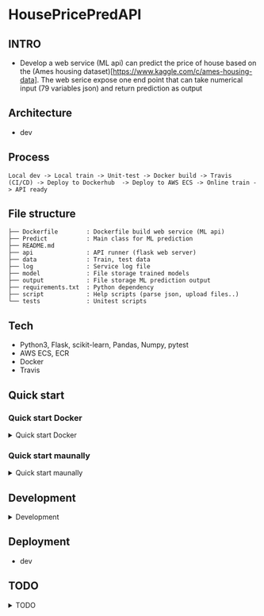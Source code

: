 # HousePricePredAPI

## INTRO
- Develop a web service (ML api) can predict the price of house based on the (Ames housing dataset)[https://www.kaggle.com/c/ames-housing-data]. The web serice expose one end point that can take numerical input (79 variables json) and return prediction as output

## Architecture
- dev

## Process

```
Local dev -> Local train -> Unit-test -> Docker build -> Travis (CI/CD) -> Deploy to Dockerhub  -> Deploy to AWS ECS -> Online train -> API ready
```

## File structure 

```
├── Dockerfile        : Dockerfile build web service (ML api)
├── Predict           : Main class for ML prediction
├── README.md
├── api               : API runner (flask web server)
├── data              : Train, test data
├── log               : Service log file
├── model             : File storage trained models 
├── output            : File storage ML prediction output
├── requirements.txt  : Python dependency
├── script            : Help scripts (parse json, upload files..)
└── tests             : Unitest scripts
```

## Tech
- Python3, Flask, scikit-learn, Pandas, Numpy, pytest
- AWS ECS, ECR
- Docker 
- Travis

## Quick start

### Quick start Docker

<details>
<summary>Quick start Docker</summary>

```bash
# Docker
$ docker build . -t house_pred_env
$ docker run -p 8000:8000 -it house_pred_env 
$ curl http://localhost:8000/REST/api/v1.0/train
$ curl -i -H "Content-Type: application/json" -X POST -d $(python script/get_test_json.py) http://localhost:8000/REST/api/v1.0/predict_with_input

```
</details>

### Quick start maunally

<details>
<summary>Quick start maunally</summary>

```bash
# Maunally method I 
$ python api/app.py
$ curl http://localhost:8000/REST/api/v1.0/train
$  curl -i -H "Content-Type: application/json" -X POST -d $(python script/get_test_json.py) http://localhost:8000/REST/api/v1.0/predict_with_input

# Maunally method II
$ python api/app.py
$ curl -i -H "Content-Type: application/json" -X POST -d '{"MSSubClass":20.0,"LotFrontage":100.0,"LotArea":17500.0,"OverallQual":7.0,"OverallCond":8.0,"YearBuilt":1959.0,"YearRemodAdd":2002.0,"MasVnrArea":0.0,"BsmtFinSF1":1406.0,"BsmtFinSF2":0.0,"BsmtUnfSF":496.0,"TotalBsmtSF":1902.0,"1stFlrSF":1902.0,"2ndFlrSF":0.0,"LowQualFinSF":0.0,"GrLivArea":1902.0,"BsmtFullBath":1.0,"BsmtHalfBath":0.0,"FullBath":2.0,"HalfBath":0.0,"BedroomAbvGr":3.0,"KitchenAbvGr":1.0,"TotRmsAbvGrd":7.0,"Fireplaces":2.0,"GarageYrBlt":1959.0,"GarageCars":2.0,"GarageArea":567.0,"WoodDeckSF":0.0,"OpenPorchSF":207.0,"EnclosedPorch":162.0,"3SsnPorch":0.0,"ScreenPorch":0.0,"PoolArea":0.0,"MiscVal":0.0,"MoSold":5.0,"YrSold":2010.0}' http://localhost:8000/REST/api/v1.0/predict_with_input
```
</details>

## Development 

<details>
<summary>Development</summary>

```bash
# unit test 
$ pytest -v tests/
# ============================ test session starts =============================
# platform darwin -- Python 3.6.10, pytest-5.3.3, py-1.8.1, pluggy-0.13.1 -- /Users/yennanliu/anaconda3/envs/yen_dev/bin/python
# cachedir: .pytest_cache
# rootdir: /Users/yennanliu/HousePricePredAPI
# collected 18 items                                                           

# tests/test_api.py::test_404_page_not_found PASSED                      [  5%]
# tests/test_api.py::test_api_helloworld PASSED                          [ 11%]
# tests/test_api.py::test_get_model_list PASSED                          [ 16%]
# tests/test_api.py::test_get_predict_list PASSED                        [ 22%]
# tests/test_api.py::test_train_house_price_model PASSED                 [ 27%]
# tests/test_api.py::test_predict_house_price PASSED                     [ 33%]
# tests/test_api.py::test_predict_house_price_with_input PASSED          [ 38%]
# tests/test_predict.py::test_list_model PASSED                          [ 44%]
# tests/test_predict.py::test_list_prediction PASSED                     [ 50%]
# tests/test_predict.py::test_save_model PASSED                          [ 55%]
# tests/test_predict.py::test_load_model PASSED                          [ 61%]
# tests/test_predict.py::test_process_data PASSED                        [ 66%]
# tests/test_predict.py::test_process_input_data PASSED                  [ 72%]
# tests/test_predict.py::test_prepare_train_data PASSED                  [ 77%]
# tests/test_predict.py::test_train PASSED                               [ 83%]
# tests/test_predict.py::test_predict PASSED                             [ 88%]
# tests/test_predict.py::test_predict_with_input PASSED                  [ 94%]
# tests/test_predict.py::test_predict_with_nonvalidated_input PASSED     [100%]

# ============================== warnings summary ==============================

```
</details>

## Deployment 
- dev 

## TODO

<details>
<summary>TODO</summary>

- Unit-test
- Offline training 
- Online training (when new input data, save the re-train model as new version)
- List of model / results
- Train (via API) with super-parameter / parameter
- Output model as standard format
- Input validation
- Error handling 
- Scaling up
- Track log (?)

</details>
